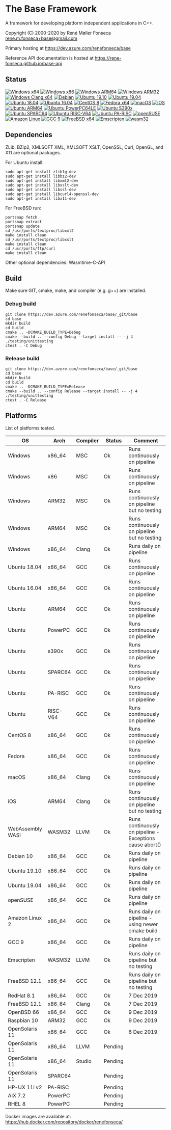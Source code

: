 # The Base Framework

A framework for developing platform independent applications in C++.

Copyright (C) 2000-2020 by René Møller Fonseca <rene.m.fonseca+base@gmail.com>

Primary hosting at https://dev.azure.com/renefonseca/base

Reference API documentation is hosted at https://rene-fonseca.github.io/base-api


## Status

[![Windows x64](https://dev.azure.com/renefonseca/base/_apis/build/status/rene-fonseca.base?branchName=master&jobName=windows&label=Windows%20x64)](https://dev.azure.com/renefonseca/base/_build/latest?definitionId=5&branchName=master)
[![Windows x86](https://dev.azure.com/renefonseca/base/_apis/build/status/rene-fonseca.base?branchName=master&jobName=windows_x86&label=Windows%20x86)](https://dev.azure.com/renefonseca/base/_build/latest?definitionId=5&branchName=master)
[![Windows ARM64](https://dev.azure.com/renefonseca/base/_apis/build/status/rene-fonseca.base?branchName=master&jobName=windows_arm64&label=Windows%20ARM64)](https://dev.azure.com/renefonseca/base/_build/latest?definitionId=5&branchName=master)
[![Windows ARM32](https://dev.azure.com/renefonseca/base/_apis/build/status/rene-fonseca.base?branchName=master&jobName=windows_arm32&label=Windows%20ARM32)](https://dev.azure.com/renefonseca/base/_build/latest?definitionId=5&branchName=master)
[![Windows Clang x64](https://dev.azure.com/renefonseca/base/_apis/build/status/base%20daily?branchName=master&jobName=windows_clang&label=Windows%20Clang%20x64)](https://dev.azure.com/renefonseca/base/_build/latest?definitionId=7&branchName=master)
[![Debian](https://dev.azure.com/renefonseca/base/_apis/build/status/base%20daily?branchName=master&jobName=debian_x64&label=Debian)](https://dev.azure.com/renefonseca/base/_build/latest?definitionId=7&branchName=master)
[![Ubuntu 19.10](https://dev.azure.com/renefonseca/base/_apis/build/status/base%20daily?branchName=master&jobName=ubuntu19_10_x64&label=Ubuntu%2019.10)](https://dev.azure.com/renefonseca/base/_build/latest?definitionId=7&branchName=master)
[![Ubuntu 19.04](https://dev.azure.com/renefonseca/base/_apis/build/status/base%20daily?branchName=master&jobName=ubuntu19_04_x64&label=Ubuntu%2019.04)](https://dev.azure.com/renefonseca/base/_build/latest?definitionId=7&branchName=master)
[![Ubuntu 18.04](https://dev.azure.com/renefonseca/base/_apis/build/status/rene-fonseca.base?branchName=master&jobName=ubuntu18_04&label=Ubuntu%2018.04)](https://dev.azure.com/renefonseca/base/_build/latest?definitionId=5&branchName=master)
[![Ubuntu 16.04](https://dev.azure.com/renefonseca/base/_apis/build/status/rene-fonseca.base?branchName=master&jobName=ubuntu16_04&label=Ubuntu%2016.04)](https://dev.azure.com/renefonseca/base/_build/latest?definitionId=5&branchName=master)
[![CentOS 8](https://dev.azure.com/renefonseca/base/_apis/build/status/rene-fonseca.base?branchName=master&jobName=centos8&label=CentOS%208)](https://dev.azure.com/renefonseca/base/_build/latest?definitionId=5&branchName=master)
[![Fedora x64](https://dev.azure.com/renefonseca/base/_apis/build/status/rene-fonseca.base?branchName=master&jobName=fedora_x64&label=Fedora%20x64)](https://dev.azure.com/renefonseca/base/_build/latest?definitionId=5&branchName=master)
[![macOS](https://dev.azure.com/renefonseca/base/_apis/build/status/rene-fonseca.base?branchName=master&jobName=macos&label=macOS)](https://dev.azure.com/renefonseca/base/_build/latest?definitionId=5&branchName=master)
[![iOS](https://dev.azure.com/renefonseca/base/_apis/build/status/rene-fonseca.base?branchName=master&jobName=ios&label=iOS)](https://dev.azure.com/renefonseca/base/_build/latest?definitionId=5&branchName=master)
[![Ubuntu ARM64](https://dev.azure.com/renefonseca/base/_apis/build/status/rene-fonseca.base?branchName=master&jobName=ubuntu_aarch64&label=Ubuntu%20ARM64)](https://dev.azure.com/renefonseca/base/_build/latest?definitionId=5&branchName=master)
[![Ubuntu PowerPC64LE](https://dev.azure.com/renefonseca/base/_apis/build/status/rene-fonseca.base?branchName=master&jobName=ubuntu_powerpc64le&label=Ubuntu%20PowerPC64LE)](https://dev.azure.com/renefonseca/base/_build/latest?definitionId=5&branchName=master)
[![Ubuntu S390x](https://dev.azure.com/renefonseca/base/_apis/build/status/rene-fonseca.base?branchName=master&jobName=ubuntu_s390x&label=Ubuntu%20S390x)](https://dev.azure.com/renefonseca/base/_build/latest?definitionId=5&branchName=master)
[![Ubuntu SPARC64](https://dev.azure.com/renefonseca/base/_apis/build/status/rene-fonseca.base?branchName=master&jobName=ubuntu_sparc64&label=Ubuntu%20SPARC64)](https://dev.azure.com/renefonseca/base/_build/latest?definitionId=5&branchName=master)
[![Ubuntu RISC-V64](https://dev.azure.com/renefonseca/base/_apis/build/status/rene-fonseca.base?branchName=master&jobName=ubuntu_riscv64&label=Ubuntu%20RISC-V64)](https://dev.azure.com/renefonseca/base/_build/latest?definitionId=5&branchName=master)
[![Ubuntu PA-RISC](https://dev.azure.com/renefonseca/base/_apis/build/status/rene-fonseca.base?branchName=master&jobName=ubuntu_hppa32&label=Ubuntu%20PA-RISC)](https://dev.azure.com/renefonseca/base/_build/latest?definitionId=5&branchName=master)
[![openSUSE](https://dev.azure.com/renefonseca/base/_apis/build/status/base%20daily?branchName=master&jobName=opensuse_x64&label=openSUSE)](https://dev.azure.com/renefonseca/base/_build/latest?definitionId=7&branchName=master)
[![Amazon Linux](https://dev.azure.com/renefonseca/base/_apis/build/status/base%20daily?branchName=master&jobName=amazonlinux_x64&label=Amazon%20Linux)](https://dev.azure.com/renefonseca/base/_build/latest?definitionId=7&branchName=master)
[![GCC 9](https://dev.azure.com/renefonseca/base/_apis/build/status/base%20daily?branchName=master&jobName=gcc9&label=GCC%209)](https://dev.azure.com/renefonseca/base/_build/latest?definitionId=7&branchName=master)
[![FreeBSD x64](https://dev.azure.com/renefonseca/base/_apis/build/status/base%20daily?branchName=master&jobName=freebsd_x64&label=FreeBSD%2012.1)](https://dev.azure.com/renefonseca/base/_build/latest?definitionId=7&branchName=master)
[![Emscripten](https://dev.azure.com/renefonseca/base/_apis/build/status/base%20daily?branchName=master&jobName=emcc&label=Emscripten)](https://dev.azure.com/renefonseca/base/_build/latest?definitionId=7&branchName=master)
[![wasm32](https://dev.azure.com/renefonseca/base/_apis/build/status/rene-fonseca.base?branchName=master&jobName=wasm32&label=WebAssembly%2032)](https://dev.azure.com/renefonseca/base/_build/latest?definitionId=5&branchName=master)


## Dependencies

ZLib, BZip2, XMLSOFT XML, XMLSOFT XSLT, OpenSSL, Curl, OpenGL, and X11 are optional packages.

For Ubuntu install:
```shell
sudo apt-get install zlib1g-dev
sudo apt-get install libbz2-dev
sudo apt-get install libxml2-dev
sudo apt-get install libxslt-dev
sudo apt-get install libssl-dev
sudo apt-get install libcurl4-openssl-dev
sudo apt-get install libx11-dev
```

For FreeBSD run:
```shell
portsnap fetch
portsnap extract
portsnap update
cd /usr/ports/textproc/libxml2
make install clean
cd /usr/ports/textproc/libxslt
make install clean
cd /usr/ports/ftp/curl
make install clean
```

Other optional dependencies:
  Wasmtime-C-API



## Build

Make sure GIT, cmake, make, and compiler (e.g. g++) are installed.

### Debug build

```shell
git clone https://dev.azure.com/renefonseca/base/_git/base
cd base
mkdir build
cd build
cmake .. -DCMAKE_BUILD_TYPE=Debug
cmake --build .. --config Debug --target install -- -j 4
./testing/unittesting
ctest . -C Debug
```

### Release build

```shell
git clone https://dev.azure.com/renefonseca/base/_git/base
cd base
mkdir build
cd build
cmake .. -DCMAKE_BUILD_TYPE=Release
cmake --build .. --config Release --target install -- -j 4
./testing/unittesting
ctest . -C Release
```


## Platforms

List of platforms tested.

OS                 | Arch     | Compiler| Status     | Comment
------------------ | -------- | ------- | ---------- | -------
Windows            | x86_64   | MSC     | Ok         | Runs continuously on pipeline
Windows            | x86      | MSC     | Ok         | Runs continuously on pipeline
Windows            | ARM32    | MSC     | Ok         | Runs continuously on pipeline but no testing
Windows            | ARM64    | MSC     | Ok         | Runs continuously on pipeline but no testing
Windows            | x86_64   | Clang   | Ok         | Runs daily on pipeline
Ubuntu 18.04       | x86_64   | GCC     | Ok         | Runs continuously on pipeline
Ubuntu 16.04       | x86_64   | GCC     | Ok         | Runs continuously on pipeline
Ubuntu             | ARM64    | GCC     | Ok         | Runs continuously on pipeline
Ubuntu             | PowerPC  | GCC     | Ok         | Runs continuously on pipeline
Ubuntu             | s390x    | GCC     | Ok         | Runs continuously on pipeline
Ubuntu             | SPARC64  | GCC     | Ok         | Runs continuously on pipeline
Ubuntu             | PA-RISC  | GCC     | Ok         | Runs continuously on pipeline
Ubuntu             | RISC-V64 | GCC     | Ok         | Runs continuously on pipeline
CentOS 8           | x86_64   | GCC     | Ok         | Runs continuously on pipeline
Fedora             | x86_64   | GCC     | Ok         | Runs continuously on pipeline
macOS              | x86_64   | Clang   | Ok         | Runs continuously on pipeline
iOS                | ARM64    | Clang   | Ok         | Runs continuously on pipeline but no testing
WebAssembly WASI   | WASM32   | LLVM    | Ok         | Runs continuously on pipeline - Exceptions cause abort()
Debian 10          | x86_64   | GCC     | Ok         | Runs daily on pipeline
Ubuntu 19.10       | x86_64   | GCC     | Ok         | Runs daily on pipeline
Ubuntu 19.04       | x86_64   | GCC     | Ok         | Runs daily on pipeline
openSUSE           | x86_64   | GCC     | Ok         | Runs daily on pipeline
Amazon Linux 2     | x86_64   | GCC     | Ok         | Runs daily on pipeline - using newer cmake build
GCC 9              | x86_64   | GCC     | Ok         | Runs daily on pipeline
Emscripten         | WASM32   | LLVM    | Ok         | Runs daily on pipeline but no testing
FreeBSD 12.1       | x86_64   | GCC     | Ok         | Runs daily on pipeline but no testing
RedHat 8.1         | x86_64   | GCC     | Ok         | 7 Dec 2019
FreeBSD 12.1       | x86_64   | Clang   | Ok         | 7 Dec 2019
OpenBSD 66         | x86_64   | GCC     | Ok         | 9 Dec 2019
Raspbian 10        | ARM32    | GCC     | Ok         | 9 Dec 2019
OpenSolaris 11     | x86_64   | GCC     | Ok         | 6 Dec 2019
OpenSolaris 11     | x86_64   | LLVM    | Pending    |
OpenSolaris 11     | x86_64   | Studio  | Pending    |
OpenSolaris 11     | SPARC64  |         | Pending    |
HP-UX 11i v2       | PA-RISC  |         | Pending    |
AIX 7.2            | PowerPC  |         | Pending    |
RHEL 8             | PowerPC  |         | Pending    |

Docker images are available at: https://hub.docker.com/repository/docker/renefonseca/

